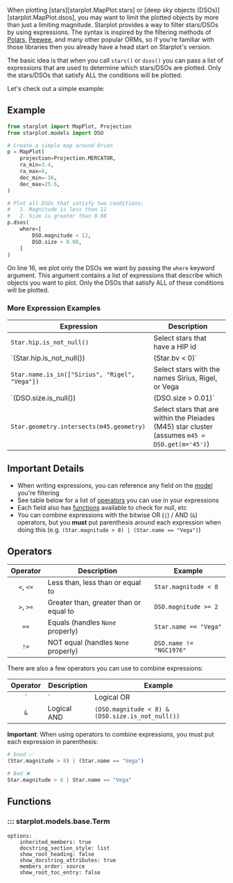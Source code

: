 When plotting [stars][starplot.MapPlot.stars] or [deep sky objects (DSOs)][starplot.MapPlot.dsos], you may want to limit the plotted objects by more than just a limiting magnitude. Starplot provides a way to filter stars/DSOs by using expressions. The syntax is inspired by the filtering methods of [Polars](https://docs.pola.rs/py-polars/html/reference/dataframe/api/polars.DataFrame.filter.html), [Peewee](https://docs.peewee-orm.com/en/latest/peewee/querying.html#filtering-records), and many other popular ORMs, so if you're familiar with those libraries then you already have a head start on Starplot's version.

The basic idea is that when you call `stars()` or `dsos()` you can pass a list of expressions that are used to determine which stars/DSOs are plotted. Only the stars/DSOs that satisfy ALL the conditions will be plotted.

Let's check out a simple example:

## Example

```python linenums="1" hl_lines="16-21"
from starplot import MapPlot, Projection
from starplot.models import DSO

# Create a simple map around Orion
p = MapPlot(
    projection=Projection.MERCATOR,
    ra_min=3.4,
    ra_max=8,
    dec_min=-16,
    dec_max=25.6,
)

# Plot all DSOs that satisfy two conditions:
#   1. Magnitude is less than 12
#   2. Size is greater than 0.08
p.dsos(
    where=[
        DSO.magnitude < 12,
        DSO.size > 0.08,
    ]
)
```
On line 16, we plot only the DSOs we want by passing the `where` keyword argument. This argument contains a list of expressions that describe which objects you want to plot. Only the DSOs that satisfy ALL of these conditions will be plotted.

### More Expression Examples

| Expression                                       | Description                           |
| ------------------------------------------------ | ------------------------------------- |
| `Star.hip.is_not_null()`                         | Select stars that have a HIP id                                           |
| `(Star.hip.is_not_null()) | (Star.bv < 0)`       | Select stars that have a HIP id **OR** have a bluish color (bv < 0)       |
| `Star.name.is_in(["Sirius", "Rigel", "Vega"])`   | Select stars with the names Sirius, Rigel, or Vega                        |
| `(DSO.size.is_null()) | (DSO.size > 0.01)`       | Select DSOs that have no defined size **OR** are larger than 0.01 square degrees      |
| `Star.geometry.intersects(m45.geometry)`         | Select stars that are within the Pleiades (M45) star cluster (assumes `m45 = DSO.get(m='45')`)     |

## Important Details

- When writing expressions, you can reference any field on the [model](/reference-models) you're filtering
- See table below for a list of [operators](#operators) you can use in your expressions
- Each field also has [functions](#functions) available to check for null, etc
- You can combine expressions with the bitwise OR (`|`) / AND (`&`) operators, but you **must** put parenthesis around each expression when doing this (e.g. `(Star.magnitude > 8) | (Star.name == "Vega")`)

## Operators

| Operator        | Description                              | Example                              |
| :-------------:   | ---------------------------------------- | ------------------------------------ |
| `<`, `<=`       | Less than, less than or equal to         | `Star.magnitude < 8`                 |
| `>`, `>=`       | Greater than, greater than or equal to   | `DSO.magnitude >= 2`                 |
| `==`            | Equals (handles `None` properly)         | `Star.name == "Vega"`                |
| `!=`            | NOT equal (handles `None` properly)      | `DSO.name != "NGC1976"`              |

There are also a few operators you can use to combine expressions:

| Operator  | Description                               | Example                                            |
| :---------: | ----------------------------------------- | -------------------------------------------------- |
| `|`       | Logical OR                                | `(Star.magnitude > 8) | (Star.name == "Vega")`     |
| `&`       | Logical AND                               | `(DSO.magnitude < 8) & (DSO.size.is_not_null())`   |

**Important**: When using operators to combine expressions, you must put each expression in parenthesis:

```python
# Good ✅ 
(Star.magnitude > 8) | (Star.name == "Vega")

# Bad ❌ 
Star.magnitude > 8 | Star.name == "Vega"
```

## Functions

### ::: starplot.models.base.Term
    options:
        inherited_members: true
        docstring_section_style: list
        show_root_heading: false
        show_docstring_attributes: true
        members_order: source
        show_root_toc_entry: false
